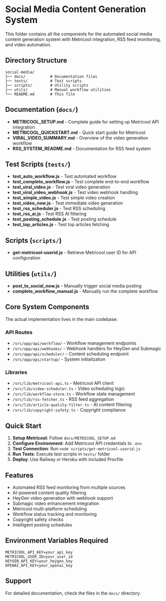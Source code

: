 # Social Media Content Generation System

This folder contains all the components for the automated social media content generation system with Metricool integration, RSS feed monitoring, and video automation.

## Directory Structure

```
social-media/
├── docs/           # Documentation files
├── tests/          # Test scripts
├── scripts/        # Utility scripts
├── utils/          # Manual workflow utilities
└── README.md       # This file
```

## Documentation (`docs/`)

- **METRICOOL_SETUP.md** - Complete guide for setting up Metricool API integration
- **METRICOOL_QUICKSTART.md** - Quick start guide for Metricool
- **VIRAL_VIDEO_SUMMARY.md** - Overview of the video generation workflow
- **RSS_SYSTEM_README.md** - Documentation for RSS feed system

## Test Scripts (`tests/`)

- **test_auto_workflow.js** - Test automated workflow
- **test_complete_workflow.js** - Test complete end-to-end workflow
- **test_viral_video.js** - Test viral video generation
- **test_viral_video_webhook.js** - Test video webhook handling
- **test_simple_video.js** - Test simple video creation
- **test_video_now.js** - Test immediate video generation
- **test_rss_scheduler.js** - Test RSS scheduling
- **test_rss_ai.js** - Test RSS AI filtering
- **test_posting_schedule.js** - Test posting schedule
- **test_top_articles.js** - Test top articles fetching

## Scripts (`scripts/`)

- **get-metricool-userid.js** - Retrieve Metricool user ID for API configuration

## Utilities (`utils/`)

- **post_to_social_now.js** - Manually trigger social media posting
- **complete_workflow_manual.js** - Manually run the complete workflow

## Core System Components

The actual implementation lives in the main codebase:

### API Routes
- `/src/app/api/workflow/` - Workflow management endpoints
- `/src/app/api/webhooks/` - Webhook handlers for HeyGen and Submagic
- `/src/app/api/scheduler/` - Content scheduling endpoint
- `/src/app/api/startup/` - System initialization

### Libraries
- `/src/lib/metricool-api.ts` - Metricool API client
- `/src/lib/video-scheduler.ts` - Video scheduling logic
- `/src/lib/workflow-store.ts` - Workflow state management
- `/src/lib/rss-fetcher.ts` - RSS feed aggregation
- `/src/lib/article-quality-filter.ts` - AI content filtering
- `/src/lib/copyright-safety.ts` - Copyright compliance

## Quick Start

1. **Setup Metricool**: Follow `docs/METRICOOL_SETUP.md`
2. **Configure Environment**: Add Metricool API credentials to `.env`
3. **Test Connection**: Run `node scripts/get-metricool-userid.js`
4. **Run Tests**: Execute test scripts in `tests/` folder
5. **Deploy**: Use Railway or Heroku with included Procfile

## Features

- Automated RSS feed monitoring from multiple sources
- AI-powered content quality filtering
- HeyGen video generation with webhook support
- Submagic video enhancement integration
- Metricool multi-platform scheduling
- Workflow status tracking and monitoring
- Copyright safety checks
- Intelligent posting schedules

## Environment Variables Required

```
METRICOOL_API_KEY=your_api_key
METRICOOL_USER_ID=your_user_id
HEYGEN_API_KEY=your_heygen_key
OPENAI_API_KEY=your_openai_key
```

## Support

For detailed documentation, check the files in the `docs/` directory.

